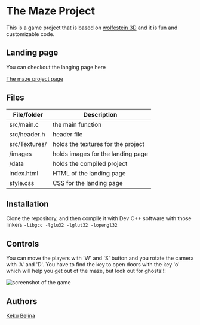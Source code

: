 # The Maze Project

This is a game project that is based on [wolfestein 3D](https://en.wikipedia.org/wiki/Wolfenstein_3D) and it is fun and customizable code.

## Landing page

You can checkout the langing page here

[The maze project page](https://kekubt.github.io/The_maze_project/)
## Files

|   **File/folder**   |   **Description**   |
| -------------- | --------------------- |
| src/main.c | the main function |
| src/header.h | header file |
| src/Textures/ | holds the textures for the project |
| /images | holds images for the landing page |
| /data  | holds the compiled project |
| index.html | HTML of the landing page |
| style.css | CSS for the landing page |

## Installation

Clone the repository, and then compile it with Dev C++ software with those linkers ```-libgcc -lglu32 -lglut32 -lopengl32```

## Controls

You can move the players with 'W' and 'S' button and you rotate the camera with 'A' and 'D'. You have to find the key to open doors with the key 'o' which will help you get out of the maze, but look out for ghosts!!!

![screenshot of the game](https://github.com/kekuBT/The_maze_project/tree/main/images/k.JPG?raw=true)

## Authors

[Keku Belina](https://github.com/kekubt)
